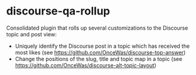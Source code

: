 # discourse-qa-rollup
Consolidated plugin that rolls up several customizations to the Discourse topic and post view:
 - Uniquely identify the Discourse post in a topic which has received the most likes (see https://github.com/OnceWas/discourse-top-answer)
 - Change the positions of the slug, title and topic map in a topic (see https://github.com/OnceWas/discourse-alt-topic-layout)
